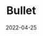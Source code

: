 ---
title: Bullet
date: 2022-04-25
Author: BluJay04
base: Base
images: [
    "https://media.discordapp.net/attachments/985234155568762950/985234848815919104/unknown.png",
    "https://media.discordapp.net/attachments/985234155568762950/985546338869604352/unknown.png"
]
dlink: "https://github.com/JumpKingPlus/JumpKingPlus.github.io/raw/www/reskins/clothing/Bullet.zip"
---